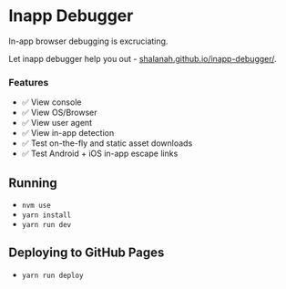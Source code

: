 # Inapp Debugger

In-app browser debugging is excruciating.

Let inapp debugger help you out - [shalanah.github.io/inapp-debugger/](https://shalanah.github.io/inapp-debugger/).

### Features

- ✅ View console
- ✅ View OS/Browser
- ✅ View user agent
- ✅ View in-app detection
- ✅ Test on-the-fly and static asset downloads
- ✅ Test Android + iOS in-app escape links

## Running

- `nvm use`
- `yarn install`
- `yarn run dev`

## Deploying to GitHub Pages

- `yarn run deploy`
